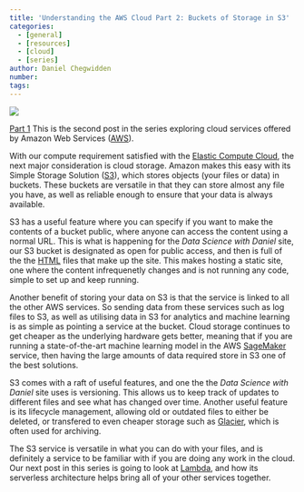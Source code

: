 ```yaml
---
title: 'Understanding the AWS Cloud Part 2: Buckets of Storage in S3'
categories:
  - [general]
  - [resources]
  - [cloud]
  - [series]
author: Daniel Chegwidden
number:
tags:
---
```


![](/images/Post_s3.png)

[Part 1]()
This is the second post in the series exploring cloud services offered by Amazon Web Services ([AWS](https://aws.amazon.com)).

With our compute requirement satisfied with the [Elastic Compute Cloud]((https://aws.amazon.com/ec2)), the next major consideration is cloud storage. Amazon makes this easy with its Simple Storage Solution ([S3](https://aws.amazon.com/s3/)), which stores objects (your files or data) in buckets. These buckets are versatile in that they can store almost any file you have, as well as reliable enough to ensure that your data is always available.

S3 has a useful feature where you can specify if you want to make the contents of a bucket public, where anyone can access the content using a normal URL. This is what is happening for the *Data Science with Daniel* site, our S3 bucket is designated as open for public access, and then is full of the the [HTML](https://html.com) files that make up the site. This makes hosting a static site, one where the content infrequenetly changes and is not running any code, simple to set up and keep running.

Another benefit of storing your data on S3 is that the service is linked to all the other AWS services. So sending data from these services such as log files to S3, as well as utilising data in S3 for analytics and machine learning is as simple as pointing a service at the bucket. Cloud storage continues to get cheaper as the underlying hardware gets better, meaning that if you are running a state-of-the-art machine learning model in the AWS [SageMaker](https://aws.amazon.com/sagemaker/) service, then having the large amounts of data required store in S3 one of the best solutions.

S3 comes with a raft of useful features, and one the the *Data Science with Daniel* site uses is versioning. This allows us to keep track of updates to different files and see what has changed over time. Another useful feature is its lifecycle management, allowing old or outdated files to either be deleted, or transfered to even cheaper storage such as [Glacier](https://aws.amazon.com/glacier/), which is often used for archiving.

The S3 service is versatile in what you can do with your files, and is definitely a service to be familiar with if you are doing any work in the cloud. Our next post in this series is going to look at [Lambda](https://aws.amazon.com/lambda/), and how its serverless architecture helps bring all of your other services together.
